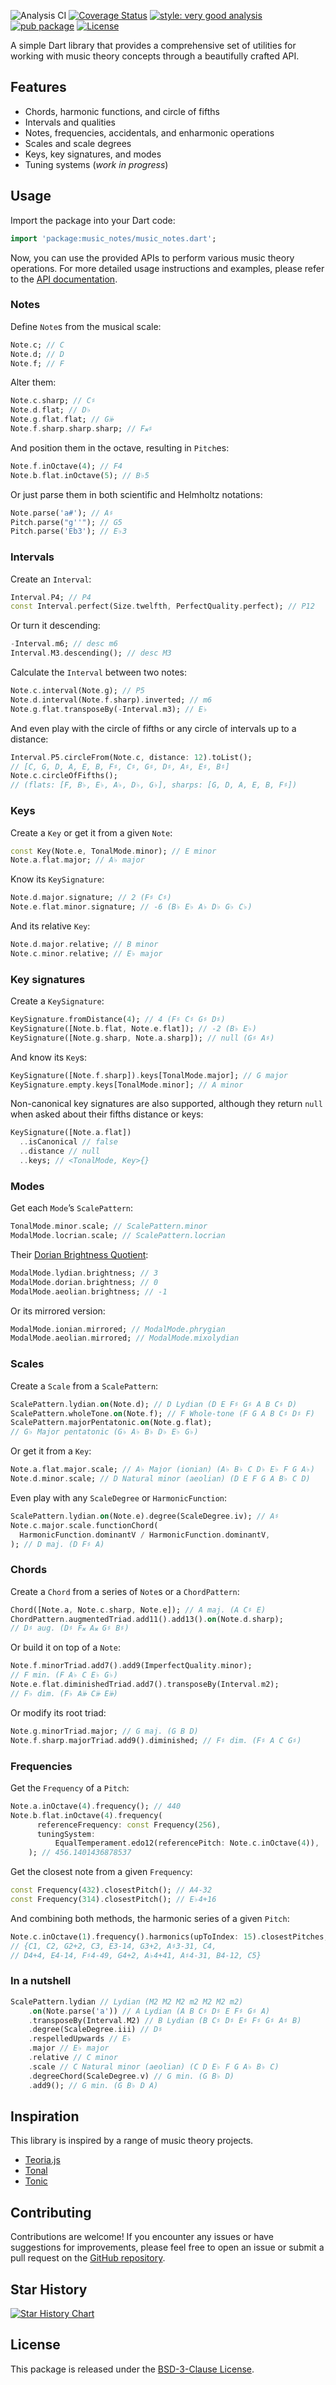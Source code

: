 ![Analysis CI](https://github.com/albertms10/music_notes/workflows/Analysis%20CI/badge.svg)
[![Coverage Status](https://coveralls.io/repos/github/albertms10/music_notes/badge.svg?branch=main)](https://coveralls.io/github/albertms10/music_notes?branch=main)
[![style: very good analysis](https://img.shields.io/badge/style-very_good_analysis-B22C89.svg)](https://pub.dev/packages/very_good_analysis)
[![pub package](https://img.shields.io/pub/v/music_notes.svg)](https://pub.dev/packages/music_notes)
[![License](https://img.shields.io/badge/License-BSD_3--Clause-blue.svg)](https://opensource.org/license/bsd-3-clause/)

A simple Dart library that provides a comprehensive set of utilities
for working with music theory concepts through a beautifully crafted API.

## Features

- Chords, harmonic functions, and circle of fifths
- Intervals and qualities
- Notes, frequencies, accidentals, and enharmonic operations
- Scales and scale degrees
- Keys, key signatures, and modes
- Tuning systems (_work in progress_)

## Usage

Import the package into your Dart code:

```dart
import 'package:music_notes/music_notes.dart';
```

Now, you can use the provided APIs to perform various music theory operations.
For more detailed usage instructions and examples, please refer to the
[API documentation](https://pub.dev/documentation/music_notes/latest/).

### Notes

Define `Note`s from the musical scale:

```dart
Note.c; // C
Note.d; // D
Note.f; // F
```

Alter them:

```dart
Note.c.sharp; // C♯
Note.d.flat; // D♭
Note.g.flat.flat; // G𝄫
Note.f.sharp.sharp.sharp; // F𝄪♯
```

And position them in the octave, resulting in `Pitch`es:

```dart
Note.f.inOctave(4); // F4
Note.b.flat.inOctave(5); // B♭5
```

Or just parse them in both scientific and Helmholtz notations:

```dart
Note.parse('a#'); // A♯
Pitch.parse("g''"); // G5
Pitch.parse('Eb3'); // E♭3
```

### Intervals

Create an `Interval`:

```dart
Interval.P4; // P4
const Interval.perfect(Size.twelfth, PerfectQuality.perfect); // P12
```

Or turn it descending:

```dart
-Interval.m6; // desc m6
Interval.M3.descending(); // desc M3
```

Calculate the `Interval` between two notes:

```dart
Note.c.interval(Note.g); // P5
Note.d.interval(Note.f.sharp).inverted; // m6
Note.g.flat.transposeBy(-Interval.m3); // E♭
```

And even play with the circle of fifths or any circle of intervals
up to a distance:

```dart
Interval.P5.circleFrom(Note.c, distance: 12).toList();
// [C, G, D, A, E, B, F♯, C♯, G♯, D♯, A♯, E♯, B♯]
Note.c.circleOfFifths();
// (flats: [F, B♭, E♭, A♭, D♭, G♭], sharps: [G, D, A, E, B, F♯])
```

### Keys

Create a `Key` or get it from a given `Note`:

```dart
const Key(Note.e, TonalMode.minor); // E minor
Note.a.flat.major; // A♭ major
```

Know its `KeySignature`:

```dart
Note.d.major.signature; // 2 (F♯ C♯)
Note.e.flat.minor.signature; // -6 (B♭ E♭ A♭ D♭ G♭ C♭)
```

And its relative `Key`:

```dart
Note.d.major.relative; // B minor
Note.c.minor.relative; // E♭ major
```

### Key signatures

Create a `KeySignature`:

```dart
KeySignature.fromDistance(4); // 4 (F♯ C♯ G♯ D♯)
KeySignature([Note.b.flat, Note.e.flat]); // -2 (B♭ E♭)
KeySignature([Note.g.sharp, Note.a.sharp]); // null (G♯ A♯)
```

And know its `Key`s:

```dart
KeySignature([Note.f.sharp]).keys[TonalMode.major]; // G major
KeySignature.empty.keys[TonalMode.minor]; // A minor
```

Non-canonical key signatures are also supported, although they
return `null` when asked about their fifths distance or keys:

```dart
KeySignature([Note.a.flat])
  ..isCanonical // false
  ..distance // null
  ..keys; // <TonalMode, Key>{}
```

### Modes

Get each `Mode`’s `ScalePattern`:

```dart
TonalMode.minor.scale; // ScalePattern.minor
ModalMode.locrian.scale; // ScalePattern.locrian
```

Their [Dorian Brightness Quotient]:

```dart
ModalMode.lydian.brightness; // 3
ModalMode.dorian.brightness; // 0
ModalMode.aeolian.brightness; // -1
```

Or its mirrored version:

```dart
ModalMode.ionian.mirrored; // ModalMode.phrygian
ModalMode.aeolian.mirrored; // ModalMode.mixolydian
```

### Scales

Create a `Scale` from a `ScalePattern`:

```dart
ScalePattern.lydian.on(Note.d); // D Lydian (D E F♯ G♯ A B C♯ D)
ScalePattern.wholeTone.on(Note.f); // F Whole-tone (F G A B C♯ D♯ F)
ScalePattern.majorPentatonic.on(Note.g.flat);
// G♭ Major pentatonic (G♭ A♭ B♭ D♭ E♭ G♭)
```

Or get it from a `Key`:

```dart
Note.a.flat.major.scale; // A♭ Major (ionian) (A♭ B♭ C D♭ E♭ F G A♭)
Note.d.minor.scale; // D Natural minor (aeolian) (D E F G A B♭ C D)
```

Even play with any `ScaleDegree` or `HarmonicFunction`:

```dart
ScalePattern.lydian.on(Note.e).degree(ScaleDegree.iv); // A♯
Note.c.major.scale.functionChord(
  HarmonicFunction.dominantV / HarmonicFunction.dominantV,
); // D maj. (D F♯ A)
```

### Chords

Create a `Chord` from a series of `Note`s or a `ChordPattern`:

```dart
Chord([Note.a, Note.c.sharp, Note.e]); // A maj. (A C♯ E)
ChordPattern.augmentedTriad.add11().add13().on(Note.d.sharp);
// D♯ aug. (D♯ F𝄪 A𝄪 G♯ B♯)
```

Or build it on top of a `Note`:

```dart
Note.f.minorTriad.add7().add9(ImperfectQuality.minor);
// F min. (F A♭ C E♭ G♭)
Note.e.flat.diminishedTriad.add7().transposeBy(Interval.m2);
// F♭ dim. (F♭ A𝄫 C𝄫 E𝄫)
```

Or modify its root triad:

```dart
Note.g.minorTriad.major; // G maj. (G B D)
Note.f.sharp.majorTriad.add9().diminished; // F♯ dim. (F♯ A C G♯)
```

### Frequencies

Get the `Frequency` of a `Pitch`:

```dart
Note.a.inOctave(4).frequency(); // 440
Note.b.flat.inOctave(4).frequency(
      referenceFrequency: const Frequency(256),
      tuningSystem:
          EqualTemperament.edo12(referencePitch: Note.c.inOctave(4)),
    ); // 456.1401436878537
```

Get the closest note from a given `Frequency`:

```dart
const Frequency(432).closestPitch(); // A4-32
const Frequency(314).closestPitch(); // E♭4+16
```

And combining both methods, the harmonic series of a given `Pitch`:

```dart
Note.c.inOctave(1).frequency().harmonics(upToIndex: 15).closestPitches;
// {C1, C2, G2+2, C3, E3-14, G3+2, A♯3-31, C4,
// D4+4, E4-14, F♯4-49, G4+2, A♭4+41, A♯4-31, B4-12, C5}
```

### In a nutshell

```dart
ScalePattern.lydian // Lydian (M2 M2 M2 m2 M2 M2 m2)
    .on(Note.parse('a')) // A Lydian (A B C♯ D♯ E F♯ G♯ A)
    .transposeBy(Interval.M2) // B Lydian (B C♯ D♯ E♯ F♯ G♯ A♯ B)
    .degree(ScaleDegree.iii) // D♯
    .respelledUpwards // E♭
    .major // E♭ major
    .relative // C minor
    .scale // C Natural minor (aeolian) (C D E♭ F G A♭ B♭ C)
    .degreeChord(ScaleDegree.v) // G min. (G B♭ D)
    .add9(); // G min. (G B♭ D A)
```

## Inspiration

This library is inspired by a range of music theory projects.

- [Teoria.js](https://github.com/saebekassebil/teoria)
- [Tonal](https://github.com/tonaljs/tonal)
- [Tonic](https://github.com/osteele/dart-tonic)

## Contributing

Contributions are welcome! If you encounter any issues or have suggestions for improvements, please feel free to open an issue or submit a pull request on the [GitHub repository](https://github.com/albertms10/music_notes/pulls).

## Star History

<a href="https://star-history.com/#albertms10/music_notes&Date">
  <picture>
    <source media="(prefers-color-scheme: dark)" srcset="https://api.star-history.com/svg?repos=albertms10/music_notes&type=Date&theme=dark" />
    <source media="(prefers-color-scheme: light)" srcset="https://api.star-history.com/svg?repos=albertms10/music_notes&type=Date" />
    <img alt="Star History Chart" src="https://api.star-history.com/svg?repos=albertms10/music_notes&type=Date" />
  </picture>
</a>

## License

This package is released under the [BSD-3-Clause License](LICENSE).

[Dorian Brightness Quotient]: https://mynewmicrophone.com/dorian-brightness-quotient
